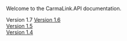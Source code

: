 Welcome to the CarmaLink.API documentation. 

Version 1.7
<a href="https://github.com/CarmaSys/CarmaLinkAPI/tree/1.6">Version 1.6</a>  
<a href="https://github.com/CarmaSys/CarmaLinkAPI/tree/1.5">Version 1.5</a>  
<a href="https://github.com/CarmaSys/CarmaLinkAPI/tree/1.4">Version 1.4</a>  
